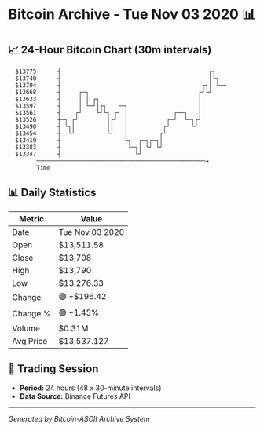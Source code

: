 # Bitcoin Archive - Tue Nov 03 2020 📊

## 📈 24-Hour Bitcoin Chart (30m intervals)

```
  $13775      ┤                                          ┌┐    
  $13740      ┤                                          │└┐   
  $13704      ┤                                        ┌┐│ └── 
  $13668      ┤     ┌─┐                               ┌┘└┘     
  $13633      ┤     │ │ ┌┐                            │        
  $13597      ┤     │ └─┘│┌┐   ┌─┐                    │        
  $13561      ┤    ┌┘    └┘└┐ ┌┘ │             ┌──┐   │        
  $13526      ┼─┐ ┌┘        │┌┘  │           ┌─┘  └─┐┌┘        
  $13490      ┤ └┐│         ││   │          ┌┘      └┘         
  $13454      ┤  └┘         └┘   │         ┌┘                  
  $13419      ┤                  └┐  ┌─┐┌─┐│                   
  $13383      ┤                   └─┐│ └┘ └┘                   
  $13347      ┤                     └┘                         
        ────────────────────────────────────────────────→
        Time
```

## 📊 Daily Statistics

| Metric | Value |
|--------|-------|
| Date | Tue Nov 03 2020 |
| Open | $13,511.58 |
| Close | $13,708 |
| High | $13,790 |
| Low | $13,276.33 |
| Change | 🟢 +$196.42 |
| Change % | 🟢 +1.45% |
| Volume | $0.31M |
| Avg Price | $13,537.127 |

## 📅 Trading Session

- **Period:** 24 hours (48 x 30-minute intervals)
- **Data Source:** Binance Futures API

---
*Generated by Bitcoin-ASCII Archive System*

